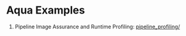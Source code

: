 Aqua Examples
====


1.  Pipeline Image Assurance and Runtime Profiling: [pipeline_profiling/](pipeline_profiling/)